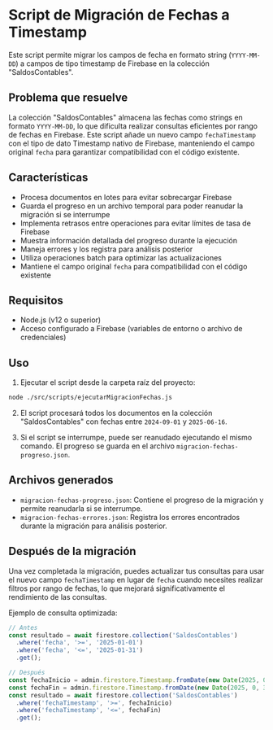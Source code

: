 # Script de Migración de Fechas a Timestamp

Este script permite migrar los campos de fecha en formato string (`YYYY-MM-DD`) a campos de tipo timestamp de Firebase en la colección "SaldosContables".

## Problema que resuelve

La colección "SaldosContables" almacena las fechas como strings en formato `YYYY-MM-DD`, lo que dificulta realizar consultas eficientes por rango de fechas en Firebase. Este script añade un nuevo campo `fechaTimestamp` con el tipo de dato Timestamp nativo de Firebase, manteniendo el campo original `fecha` para garantizar compatibilidad con el código existente.

## Características

- Procesa documentos en lotes para evitar sobrecargar Firebase
- Guarda el progreso en un archivo temporal para poder reanudar la migración si se interrumpe
- Implementa retrasos entre operaciones para evitar límites de tasa de Firebase
- Muestra información detallada del progreso durante la ejecución
- Maneja errores y los registra para análisis posterior
- Utiliza operaciones batch para optimizar las actualizaciones
- Mantiene el campo original `fecha` para compatibilidad con el código existente

## Requisitos

- Node.js (v12 o superior)
- Acceso configurado a Firebase (variables de entorno o archivo de credenciales)

## Uso

1. Ejecutar el script desde la carpeta raíz del proyecto:

```bash
node ./src/scripts/ejecutarMigracionFechas.js
```

2. El script procesará todos los documentos en la colección "SaldosContables" con fechas entre `2024-09-01` y `2025-06-16`.

3. Si el script se interrumpe, puede ser reanudado ejecutando el mismo comando. El progreso se guarda en el archivo `migracion-fechas-progreso.json`.

## Archivos generados

- `migracion-fechas-progreso.json`: Contiene el progreso de la migración y permite reanudarla si se interrumpe.
- `migracion-fechas-errores.json`: Registra los errores encontrados durante la migración para análisis posterior.

## Después de la migración

Una vez completada la migración, puedes actualizar tus consultas para usar el nuevo campo `fechaTimestamp` en lugar de `fecha` cuando necesites realizar filtros por rango de fechas, lo que mejorará significativamente el rendimiento de las consultas.

Ejemplo de consulta optimizada:
```typescript
// Antes
const resultado = await firestore.collection('SaldosContables')
  .where('fecha', '>=', '2025-01-01')
  .where('fecha', '<=', '2025-01-31')
  .get();

// Después
const fechaInicio = admin.firestore.Timestamp.fromDate(new Date(2025, 0, 1));
const fechaFin = admin.firestore.Timestamp.fromDate(new Date(2025, 0, 31));
const resultado = await firestore.collection('SaldosContables')
  .where('fechaTimestamp', '>=', fechaInicio)
  .where('fechaTimestamp', '<=', fechaFin)
  .get();
```
